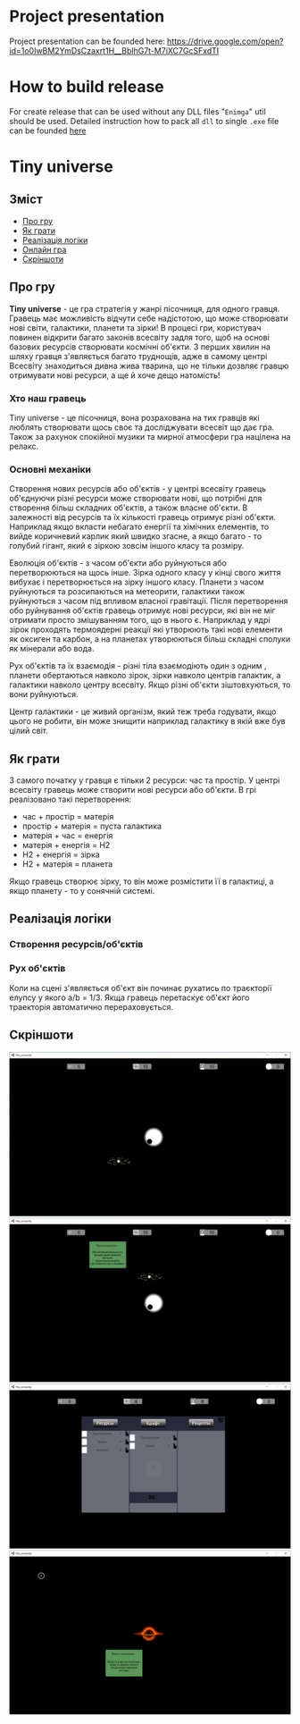 # Project presentation
Project presentation can be founded here: https://drive.google.com/open?id=1o0IwBM2YmDsCzaxrt1H__BblhG7t-M7iXC7GcSFxdTI


# How to build release
For create release that can be used without any DLL files "`Enimga`" util should be used.
Detailed instruction how to pack all `dll` to single `.exe` file can be founded [here](https://unitycoder.com/blog/2019/05/09/creating-single-exe-from-unity-build-files/)


# Tiny universe

## Зміст
<!--ts-->
   * [Про гру](#про-гру)
   * [Як грати](#як-грати)
   * [Реалізація логіки](#реалізація-логіки)
   * [Онлайн гра](#онлайн-гра)
   * [Cкріншоти](#скріншоти)
<!--te-->

## Про гру
**Tiny universe** - це гра стратегія у жанрі пісочниця, для одного гравця. Гравець має можливість відчути себе надістотою, що може створювати нові світи, галактики, планети та зірки! В процесі гри, користувач повинен відкрити багато законів всесвіту задля того, щоб на основі базових ресурсів створювати космічні об'єкти. З перших хвилин на шляху гравця з'являється багато труднощів, адже в самому центрі Всесвіту знаходиться дивна жива тварина, що не тільки дозвляє гравцю отримувати нові ресурси, а ще й хоче дещо натомість! 

 ### Хто наш гравець
  
Tiny universe - це пісочниця, вона розрахована на тих гравців які люблять створювати щось своє та досліджувати всесвіт що дає гра. Також 
за рахунок спокійної музики та мирної атмосфери гра націлена на релакс.


 ### Основні механіки
  
  Створення нових ресурсів або об'єктів - у центрі всесвіту гравець об'єднуючи різні ресурси може створювати нові, що потрібні
для створення більш складних об'єктів, а також власне об'єкти. В залежності від ресурсів та їх кількості гравець отримує різні об'єкти.
Наприклад якщо вкласти небагато енергії та хімічних елементів, то вийде коричневий карлик який швидко згасне, а якщо багато - то голубий
гігант, який є зіркою зовсім іншого класу та розміру.

  Еволюція об'єктів - з часом об'єкти або руйнуються або перетворюються на щось інше. Зірка одного класу у кінці свого життя вибухає 
і перетворюється на зірку іншого класу. Планети з часом руйнуються та розсипаються на метеорити, галактики також руйнуються з часом під 
впливом власної гравітації. Після перетворення обо руйнування об'єктів гравець отримує нові ресурси, які він не міг отримати просто
змішуванням того, що в нього є. Наприклад у ядрі зірок проходять термоядерні реакції які утворюють такі нові елементи як оксиген та карбон,
а на планетах утворюються більш складні сполуки як мінерали або вода.

  Рух об'єктів та їх взаємодія - різні тіла взаємодіють один з одним , планети обертаються навколо зірок, зірки навколо центрів галактик, 
а галактики навколо центру всесвіту. Якщо різні об'єкти зіштовхуються, то вони руйнуються.

  Центр галактики - це живий організм, який теж треба годувати, якщо цього не робити, він може знищити наприклад галактику в якій вже був цілий світ.
  
## Як грати
 З самого початку у гравця є тільки 2 ресурси: час та простір. У центрі всесвіту гравець може створити нові ресурси або об'єкти. В грі реалізовано такі перетворення:
* час + простір = матерія
* простір + матерія = пуста галактика
* матерія + час = енергія
* матерія + енергія = Н2
* Н2 + енергія = зірка
* H2 + матерія = планета

Якщо гравець створює зірку, то він може розмістити її в галактиці, а якщо планету - то у сонячній системі.

## Реалізація логіки

### Створення ресурсів/об'єктів

### Рух об'єктів
  Коли на сцені з'являється об'єкт він починає рухатись по траєкторії елупсу у якого a/b = 1/3. Якща гравець перетаскує об'єкт його траекторія автоматично перераховується.

## Cкріншоти
![](./Tiny_universe_screenshot_01.png)
![](./Tiny_universe_screenshot_02.png)
![](./Tiny_universe_screenshot_03.png)
![](./Tiny_universe_screenshot_04.png)
